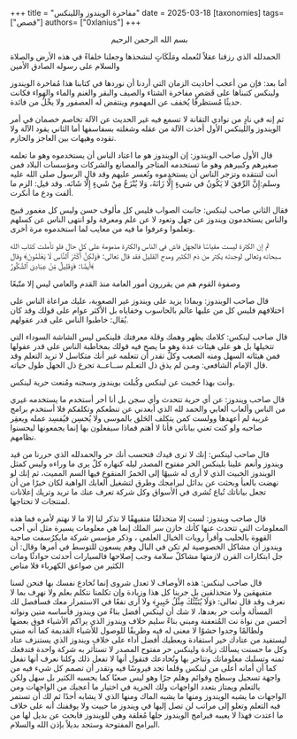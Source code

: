 +++
title = "مفاخرة الويندوز واللينكس"
date = 2025-03-18
[taxonomies]
tags= ["قصص"]
authors= ["0xlanius"]
+++
<article><div style="text-align:center">بسم الله الرحمن الرحيم</div>
<p>الحمدلله الذي رزقنا عقلاً لنُعمله ومَلَكَاتٍ لنشحذها وجعلنا خلفاءً في هذه الأرض والصلاة والسلام على رسوله الصادق الأمين</p>
<p>أما بعد:
فإن من أعجب أحاديث الزمان التي أردنا أن نوردها في كتابنا هذا مُفاخرة الويندوز ولينكس كتبناها على قَصَصِ مفاخرة الشتاء والصيف والبقر والغنم والماء والهواء فكانت حديثًا مُستظرفًا يُخفف عن المهموم وينتفض له العصفور ولا يخْلُ من فائدة.</p>
<p>ثم إنه في نادٍ من نوادي التقانة لا تسمع فيه غير الحديث عن الآلة تخاصم خصمان في أمر الويندوز واللينكس الأول أخذت الآلة من عقله وشغلته بسفاسفها أما الثاني يقود الآلة ولا تقوده وهيهات بين العاجز والحازم.</p>
<p>قال الأول صاحب الويندوز: إن الويندوز هو ما اعتاد الناس أن يستخدموه وهو ما تعلمه صغيرهم وكبيرهم وهو ما تستخدمه المتاجر والمصانع والشركات ومؤسسات البلاد فمن أنت لتنتقده وتزجر الناس أن يستخدموه وتُعسر عليهم وقد قال الرسول صلى الله عليه وسلم:إِنَّ الرِّفقَ لا يَكُونُ في شيءٍ إِلَّا زَانَهُ، وَلا يُنْزَعُ مِنْ شَيءٍ إِلَّا شَانَه.
وقد قيل: الزم ما ألفت ودع ما أنكرت.</p>
<p>فقال الثاني صاحب لينكس: جانبت الصواب فليس كل مألوف حسن وليس كل مغمور قبيح والناس يستخدمون ويندوز عن جهل وتعود لا عن علم ومعرفة ولو انتهى الناس عن كسلهم وتعلموا وعرفوا ما فيه من معايب لما استخدموه مرة أخرى.</p>
<p>ثم إن الكثرة ليست مقياسًا فالجهل فاش في الناس والكثرة مذمومة على كل حال فلو تأملت كتاب الله سبحانه وتعالى لوجدته يكثر من ذم الكثير ومدح القليل فقد قال تعالى: ﴿وَلَكِنَّ أَكْثَرَ ٱلنَّاسِ لَا يَعْلَمُونَ﴾
وقال أيضًا:  ﴿وَقَلِيلٌ مِّنْ عِبَادِىَ ٱلشَّكُورُ﴾</p>
<p>وصفوة القوم هم من يقررون أمور العامة منذ القدم والعامي ليس إلا متّبعًا</p>
<p>قال صاحب الويندوز: وبماذا يزيد على ويندوز غير الصعوبة، عليك مراعاة الناس على اختلافهم فليس كل من عليها عالم بالحاسوب وخفاياه بل الأكثر عوام على قولك
وقد كان يُقال: خاطبوا الناس على قدر عقولهم.</p>
<p>قال صاحب لينكس: كلامك يظهر وهمك وقلة معرفتك فلينكس ليس الشاشة السوداء التي تتخيلها بل هو على هيئات عدة وهو ما يصح
فيه قولك بمخاطبة الناس على قدر عقولها فمن هيئاته السهل ومنه الصعب وكلٌ تقدر أن تتعلمه غير أنك متكاسل لا تريد التعلم وقد قال الإمام الشافعي: ومـن لم يذق ذل التعـلم ســاعــة تجرع ذل الجهل طول حياته.</p>
<p>وأنت بهذا حُجبت عن لينكس وكُبلت بويندوز وسجنه ومُنعت حرية لينكس.</p>
<p>قال صاحب ويندوز: عن أي حرية تتحدث وأي سجن بل أنا أحر أستخدم ما يستخدمه غيري من الناس وألعاب ألعابي والحمد لله الذي أبعدني عن تنطعكم وتكلفكم فلا أستخدم برامج غريبة لم أعهدها وولست كمن يتكلف الحَلق بالموسى ولا يُحسِن فيُفسِد عمله ويعقِر صاحبه ولو كنت تعني بياناتي فأنا لا أهتم فماذا سيفعلون بها إنما يجمعونها ليحسنوا نظامهم.</p>
<p>قال صاحب لينكس: إنك لا ترى قيدك فتحسب أنك حر والحمدلله الذي حررنا من قيد ويندوز وأنعم علينا بلينكس الحر مفتوح المصدر ليله كنهاره كلٌ يرى ما وراءه وليس كمثل الويندوز الخبيث الذي لا أرى له شبيهًا إلى الخمرُ المنقوع فيها السم المميت، ثم إنك لو نهضت بالعبأ وبحثت عن بدائل لبرامجك وطرق لتشغيل ألعابك الواهية لكان خيرًا من أن تجعل بياناتك تُباع تُشرى في الأسواق وكل شركة تعرف عنك ما تريد وتريك إعلانات لمنتجات لا تحتاجها.</p>
<p>قال صاحب ويندوز: لست إلا متحذلقًا متفيهقًا لا تذكر لنا إلا ما لا نهتم لأمره فما هذه المعلومات التي تتحدث عنها  كأنك خازن سر الملك إنما هي معلومات يسيرة مثل أني أحب القهوة بالحليب وأقرأ رويات الخيال العلمي ،
وذكر مؤسس شركة مايكرُسفت صاحبة ويندوز أن مشاكل الخصوصية لم تكن في البال وهم يسعون للتوسط في أمرها وقال: أن جل ابتكارات القرن لازمتها مشاكلٌ سلامة وجب إصلاحها فالسيارات أحدثت حوادثًا ومات الكثير من صواعق الكهرباء فلا مناص</p>
<p>قال صاحب لينكس: هذه الأوصاف لا تعدل شروى إنما تُخادع نفسك بها فنحن لسنا متفيهقين ولا متحذلقين بل جربنا كل هذا وزيادة وإن تكلمنا نتكلم بعلم ولا نهرف بما لا نعرف وقد قال تعالى: ﴿وَلَا يُنَبِّئُكَ مِثْلُ خَبِيرٍ﴾
ولا أرى نفعًا في الاستمرار معك فسأفصل لك المسألة وأنت حر بعدها، لا شك أن لينكس أفضل بناءً من ويندوز فأساسه متين ونواته أحسن من نواة نت المُتعفنة ومبني بناءً سليم خلاف ويندوز الذي يراكم الأشياء فوق بعضها ولطالمًا وجدوا حشوًا لا معنى له فيه وطريقًا
للوصول للأشياء القديمة كما أنه مبني ليستفيد من عتادك خير استفادة ويعطيك أفضل أداء على خلاف ويندوز الذي يستنزف عتاد وكل ما حسنت يسألك زيادة ولينكس حر مفتوح المصدر لا تستأثر به شركة واحدة فتدفعك ثمنه وتسلبك معلوماتك وتتاجر بها وتُخادعك فتقول أنها لا تفعل ذلك وكلنا نعرف أنها تفعل
كما أن أمانه أعلى من لينكس وقلما تجد فيروسًا فيه وتقدر أن تصمم كل شيء فيه من واجهة تسجيل وسطح وقوائم وهلم جرًا وهو ليس صعبًا  كما يحسبه الكثير بل سهل ولكن بالتعلم ويمتاز بتعدد الواجهات ولك الحرية في اختيار ما أعجبك من الواجهات ومن الواجهات ما يشبه الويندوز ومنها ما يشبه الماك ومنها الذي لا يشابه أحدًا ثم لك أن تستمر فيه التعلم وتعلو إلى مراتب لن تصل إليها في ويندوز ما حييت ولا يوقفنك أنه على خلاف ما اعتدت فهذا لا يعيبه فبرامج الويندوز جلها مُغلقة وهي
للويندوز فابحث عن بديل لها من البرامج المفتوحة وستجد بديلاً بإذن الله والسلام.</p>
</article>